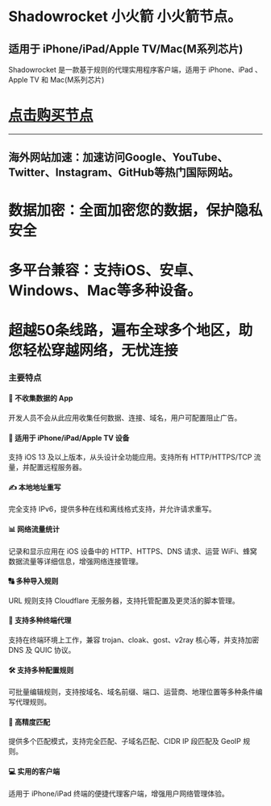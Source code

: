 # Shadowrocket  小火箭   小火箭节点。
## 适用于 iPhone/iPad/Apple TV/Mac(M系列芯片)  
Shadowrocket 是一款基于规则的代理实用程序客户端，适用于 iPhone、iPad 、Apple TV 和 Mac(M系列芯片)  

# [点击购买节点](https://dxfg.netlify.app/)

---
## 海外网站加速：加速访问Google、YouTube、Twitter、Instagram、GitHub等热门国际网站。

# 数据加密：全面加密您的数据，保护隐私安全

# 多平台兼容：支持iOS、安卓、Windows、Mac等多种设备。
# 超越50条线路，遍布全球多个地区，助您轻松穿越网络，无忧连接

### 主要特点

#### 🚀 不收集数据的 App
开发人员不会从此应用收集任何数据、连接、域名，用户可配置阻止广告。

#### 📱 适用于 iPhone/iPad/Apple TV 设备
支持 iOS 13 及以上版本，从头设计全功能应用。支持所有 HTTP/HTTPS/TCP 流量，并配置远程服务器。

#### ✍️ 本地地址重写
完全支持 IPv6，提供多种在线和离线格式支持，并允许请求重写。

#### 📊 网络流量统计
记录和显示应用在 iOS 设备中的 HTTP、HTTPS、DNS 请求、运营 WiFi、蜂窝数据流量等详细信息，增强网络连接管理。

#### 🔠 多种导入规则
URL 规则支持 Cloudflare 无服务器，支持托管配置及更灵活的脚本管理。

#### 🔗 支持多种终端代理
支持在终端环境上工作，兼容 trojan、cloak、gost、v2ray 核心等，并支持加密 DNS 及 QUIC 协议。

#### 🛠️ 支持多种配置规则
可批量编辑规则，支持按域名、域名前缀、端口、运营商、地理位置等多种条件编写代理规则。

#### 🎯 高精度匹配
提供多个匹配模式，支持完全匹配、子域名匹配、CIDR IP 段匹配及 GeoIP 规则。

#### 💻 实用的客户端
适用于 iPhone/iPad 终端的便捷代理客户端，增强用户网络管理体验。
